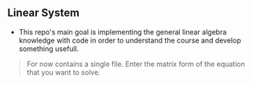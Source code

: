 ## Linear System

* This repo's main goal is implementing the general linear algebra knowledge with code in order to understand the course and develop something usefull.

> For now contains a single file. Enter the matrix form of the equation that you want to solve.
